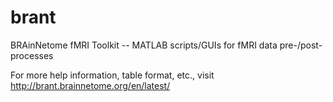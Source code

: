 # brant
BRAinNetome fMRI Toolkit -- MATLAB scripts/GUIs for fMRI data pre-/post-processes

For more help information, table format, etc., visit http://brant.brainnetome.org/en/latest/
